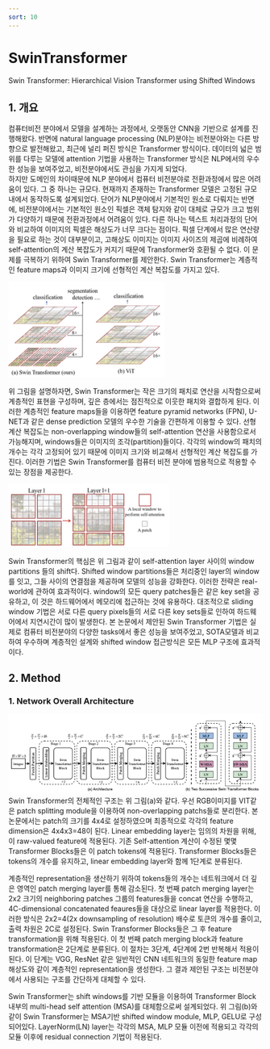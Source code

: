 ```yaml
---
sort: 10
---
```


# SwinTransformer  
Swin Transformer: Hierarchical Vision Transformer using Shifted Windows  

## 1. 개요  
컴퓨터비전 분야에서 모델을 설계하는 과정에서, 오랫동안 CNN을 기반으로 설계를 진행해왔다. 반면에 natural language processing (NLP)분야는 비전분야와는 다른 방향으로 발전해왔고, 최근에 널리 퍼진 방식은 Transformer 방식이다. 데이터의 넓은 범위를 다루는 모델에 attention 기법을 사용하는 Transformer 방식은 NLP에서의 우수한 성능을 보여주었고, 비전분야에서도 관심을 가지게 되었다.  
하지만 도메인의 차이때문에 NLP 분야에서 컴퓨터 비전분야로 전환과정에서 많은 어려움이 있다. 그 중 하나는 규모다. 현재까지 존재하는 Transformer 모델은 고정된 규모내에서 동작하도록 설계되었다. 단어가 NLP분야에서 기본적인 원소로 다뤄지는 반면에, 비전분야에서는 기본적인 원소인 픽셀은 객체 탐지와 같이 대체로 규모가 크고 범위가 다양하기 때문에 전환과정에서 어려움이 있다. 다른 하나는 텍스트 처리과정의 단어와 비교하여 이미지의 픽셀은 해상도가 너무 크다는 점이다. 픽셀 단계에서 많은 연산량을 필요로 하는 것이 대부분이고, 고해상도 이미지는 이미지 사이즈의 제곱에 비례하여 self-attention의 계산 복잡도가 커지기 때문에 Transformer와 호환될 수 없다. 이 문제를 극복하기 위하여 Swin Transformer를 제안한다. Swin Transformer는 계층적인 feature maps과 이미지 크기에 선형적인 계산 복잡도를 가지고 있다.  

![SwinTransformer Architecture](../../static/SwinTransformer/SwinTransformer_architecture.png)  

위 그림을 설명하자면, Swin Transformer는 작은 크기의 패치로 연산을 시작함으로써 계층적인 표현을 구성하며, 깊은 층에서는 점진적으로 이웃한 패치와 결합하게 된다. 이러한 계층적인 feature maps들을 이용하면 feature pyramid networks (FPN), U-NET과 같은 dense prediction 모델의 우수한 기술을 간편하게 이용할 수 있다. 선형 계산 복잡도는 non-overlapping window들의 self-attention 연산을 사용함으로서 가능해지며, windows들은 이미지의 조각(partition)들이다. 각각의 window의 패치의 개수는 각각 고정되어 있기 때문에 이미지 크기와 비교해서 선형적인 계산 복잡도를 가진다. 이러한 기법은 Swin Transformer를 컴퓨터 비전 분야에 범용적으로 적용할 수 있는 장점을 제공한다.  

![SwinTransformer Shift Windows](../../static/SwinTransformer/SwinTransformer_shift_window.png)  

Swin Transformer의 핵심은 위 그림과 같이 self-attention layer 사이의 window partitions 들의 shift다. Shifted window partitions들은 처리중인 layer의 window를 잇고, 그들 사이의 연결점을 제공하며 모델의 성능을 강화한다. 이러한 전략은 real-world에 관하여 효과적이다. window의 모든 query patches들은 같은 key set을 공유하고, 이 것은 하드웨어에서 메모리에 접근하는 것에 유용하다. 대조적으로 sliding window 기법은 서로 다른 query pixels들의 서로 다른 key sets들로 인하여 하드웨어에서 지연시간이 많이 발생한다. 본 논문에서 제안된 Swin Transformer 기법은 실제로 컴퓨터 비전분야의 다양한 tasks에서 좋은 성능을 보여주었고, SOTA모델과 비교하여 우수하며 계층적인 설계와 shifted window 접근방식은 모든 MLP 구조에 효과적이다.  

## 2. Method  
### 1. Network Overall Architecture  
![SwinTransformer Overall Architecture](../../static/SwinTransformer/SwinTransformer_overall_architecture.png)  
Swin Transformer의 전체적인 구조는 위 그림(a)와 같다. 우선 RGB이미지를 VIT같은 patch splitting module을 이용하여 non-overlapping patchs들로 분리한다. 본 논문에서는 patch의 크기를 4x4로 설정하였으며 최종적으로 각각의 feature dimension은 4x4x3=48이 된다. Linear embedding layer는 임의의 차원을 위해, 이 raw-valued feature에 적용된다. 기존 Self-attention 계산이 수정된 몇몇 Transformer Blocks들은 이 patch tokens에 적용된다. Transformer Blocks들은 tokens의 개수를 유지하고, linear embedding layer와 함께 1단계로 분류된다.  

계층적인 representation을 생산하기 위하여 tokens들의 개수는 네트워크에서 더 깊은 영역인 patch merging layer를 통해 감소된다. 첫 번째 patch merging layer는 2x2 크기의 neighboring patches 그룹의 features들을 concat 연산을 수행하고, 4C-dimensional concatenated feaures들을 대상으로 linear layer를 적용한다. 이러한 방식은 2x2=4(2x downsampling of resolution) 배수로 토큰의 개수를 줄이고, 출력 차원은 2C로 설정된다. Swin Transformer Blocks들은 그 후 feature transformation을 위해 적용된다. 이 첫 번째 patch merging block과 feature transformation은 2단계로 분류된다. 이 절차는 3단계, 4단계에 2번 반복해서 적용이 된다. 이 단계는 VGG, ResNet 같은 일반적인 CNN 네트워크의 동일한 feature map 해상도와 같이 계층적인 representation을 생성한다. 그 결과 제안된 구조는 비전분야에서 사용되는 구조를 간단하게 대체할 수 있다.  

Swin Transformer는 shift windows를 기반 모듈을 이용하여 Transformer Block 내부의 multi-head self attention (MSA)를 대체함으로써 설계되었다. 위 그림(b)와 같이 Swin Transformer는 MSA기반 shifted window module, MLP, GELU로 구성되어있다. LayerNorm(LN) layer는 각각의 MSA, MLP 모듈 이전에 적용되고 각각의 모듈 이후에 residual connection 기법이 적용된다.